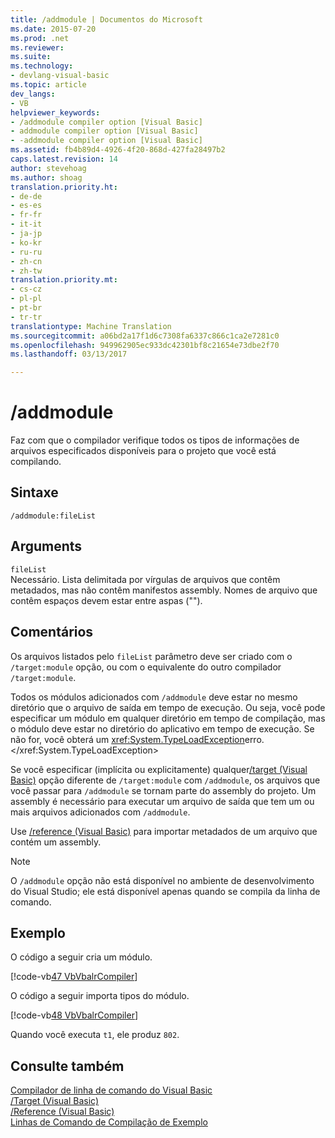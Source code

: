 ```yaml
---
title: /addmodule | Documentos do Microsoft
ms.date: 2015-07-20
ms.prod: .net
ms.reviewer: 
ms.suite: 
ms.technology:
- devlang-visual-basic
ms.topic: article
dev_langs:
- VB
helpviewer_keywords:
- /addmodule compiler option [Visual Basic]
- addmodule compiler option [Visual Basic]
- -addmodule compiler option [Visual Basic]
ms.assetid: fb4b89d4-4926-4f20-868d-427fa28497b2
caps.latest.revision: 14
author: stevehoag
ms.author: shoag
translation.priority.ht:
- de-de
- es-es
- fr-fr
- it-it
- ja-jp
- ko-kr
- ru-ru
- zh-cn
- zh-tw
translation.priority.mt:
- cs-cz
- pl-pl
- pt-br
- tr-tr
translationtype: Machine Translation
ms.sourcegitcommit: a06bd2a17f1d6c7308fa6337c866c1ca2e7281c0
ms.openlocfilehash: 949962905ec933dc42301bf8c21654e73dbe2f70
ms.lasthandoff: 03/13/2017

---
```

# <a name="addmodule"></a>/addmodule
Faz com que o compilador verifique todos os tipos de informações de arquivos especificados disponíveis para o projeto que você está compilando.  
  
## <a name="syntax"></a>Sintaxe  
  
```  
/addmodule:fileList  
```  
  
## <a name="arguments"></a>Arguments  
 `fileList`  
 Necessário. Lista delimitada por vírgulas de arquivos que contêm metadados, mas não contêm manifestos assembly. Nomes de arquivo que contêm espaços devem estar entre aspas ("").  
  
## <a name="remarks"></a>Comentários  
 Os arquivos listados pelo `fileList` parâmetro deve ser criado com o `/target:module` opção, ou com o equivalente do outro compilador `/target:module`.  
  
 Todos os módulos adicionados com `/addmodule` deve estar no mesmo diretório que o arquivo de saída em tempo de execução. Ou seja, você pode especificar um módulo em qualquer diretório em tempo de compilação, mas o módulo deve estar no diretório do aplicativo em tempo de execução. Se não for, você obterá um <xref:System.TypeLoadException>erro.</xref:System.TypeLoadException>  
  
 Se você especificar (implícita ou explicitamente) qualquer[/target (Visual Basic)](../../../visual-basic/reference/command-line-compiler/target.md) opção diferente de `/target:module` com `/addmodule`, os arquivos que você passar para `/addmodule` se tornam parte do assembly do projeto. Um assembly é necessário para executar um arquivo de saída que tem um ou mais arquivos adicionados com `/addmodule`.  
  
 Use [/reference (Visual Basic)](../../../visual-basic/reference/command-line-compiler/reference.md) para importar metadados de um arquivo que contém um assembly.  
  
> [!NOTE]
>  O `/addmodule` opção não está disponível no ambiente de desenvolvimento do Visual Studio; ele está disponível apenas quando se compila da linha de comando.  
  
## <a name="example"></a>Exemplo  
 O código a seguir cria um módulo.  
  
 [!code-vb[47 VbVbalrCompiler](../../../visual-basic/reference/command-line-compiler/codesnippet/VisualBasic/addmodule_1.vb)]  
  
 O código a seguir importa tipos do módulo.  
  
 [!code-vb[48 VbVbalrCompiler](../../../visual-basic/reference/command-line-compiler/codesnippet/VisualBasic/addmodule_2.vb)]  
  
 Quando você executa `t1`, ele produz `802`.  
  
## <a name="see-also"></a>Consulte também  
 [Compilador de linha de comando do Visual Basic](../../../visual-basic/reference/command-line-compiler/index.md)   
 [/Target (Visual Basic)](../../../visual-basic/reference/command-line-compiler/target.md)   
 [/Reference (Visual Basic)](../../../visual-basic/reference/command-line-compiler/reference.md)   
 [Linhas de Comando de Compilação de Exemplo](../../../visual-basic/reference/command-line-compiler/sample-compilation-command-lines.md)
